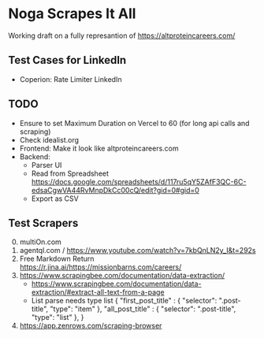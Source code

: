 # Noga Scrapes It All

Working draft on a fully represantion of https://altproteincareers.com/

## Test Cases for LinkedIn

- Coperion: Rate Limiter LinkedIn

## TODO

- Ensure to set Maximum Duration on Vercel to 60 (for long api calls and scraping)
- Check idealist.org
- Frontend: Make it look like altproteincareers.com
- Backend:
  - Parser UI
  - Read from Spreadsheet https://docs.google.com/spreadsheets/d/117ru5qY5ZAfF3QC-6C-edsaCgwVA44RvMnpDkCc00cQ/edit?gid=0#gid=0
  - Export as CSV

## Test Scrapers

0. multiOn.com
1. agentql.com / https://www.youtube.com/watch?v=7kbQnLN2y_I&t=292s
2. Free Markdown Return https://r.jina.ai/https://missionbarns.com/careers/
3. https://www.scrapingbee.com/documentation/data-extraction/
   - https://www.scrapingbee.com/documentation/data-extraction/#extract-all-text-from-a-page
   - List parse needs type list {
     "first_post_title" : {
     "selector": ".post-title",
     "type": "item"
     },
     "all_post_title" : {
     "selector": ".post-title",
     "type": "list"
     },
     }
4. https://app.zenrows.com/scraping-browser
